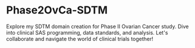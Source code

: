 # Phase2OvCa-SDTM
Explore my SDTM domain creation for Phase II Ovarian Cancer study. Dive into clinical SAS programming, data standards, and analysis. Let's collaborate and navigate the world of clinical trials together!
